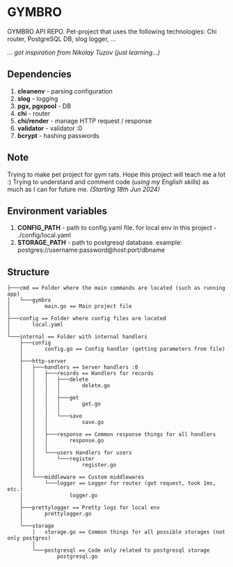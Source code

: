# GYMBRO
GYMBRO API REPO. Pet-project that uses the following technologies: Chi router, PostgreSQL DB, slog logger, ...

*... got inspiration from Nikolay Tuzov (just learning...)*

## Dependencies
1) **cleanenv** - parsing configuration
2) **slog** - logging
3) **pgx, pgxpool** - DB
4) **chi** - router
5) **chi/render** - manage HTTP request / response
6) **validator** - validator :0
7) **bcrypt** - hashing passwords

## Note
Trying to make pet project for gym rats. Hope this project will teach me a lot :) Trying to understand and comment code (*using my English skills*) as much as I can for future me. *(Starting 18th Jun 2024)*

## Environment variables
1) **CONFIG_PATH** - path to config.yaml file. for local env in this project - ./config/local.yaml
2) **STORAGE_PATH** - path to postgresql database. example: postgres://username:password@host:port/dbname

## Structure
```
├───cmd == Folder where the main commands are located (such as running app)
│   └───gymbro
│           main.go == Main project file
│
├───config == Folder where config files are located
│       local.yaml
│
└───internal == Folder with internal handlers 
    ├───config
    │       config.go == Config handler (getting parameters from file)
    │
    ├───http-server
    │   ├───handlers == Server handlers :0
    │   │   ├───records == Handlers for records
    │   │   │   ├───delete
    │   │   │   │       delete.go
    │   │   │   │
    │   │   │   ├───get
    │   │   │   │       get.go
    │   │   │   │
    │   │   │   └───save
    │   │   │           save.go
    │   │   │
    │   │   ├───response == Common response things for all handlers
    │   │   │       response.go
    │   │   │
    │   │   └───users Handlers for users
    │   │       └───register
    │   │               register.go
    │   │
    │   └───middleware == Custom middlewares
    │       └───logger == Logger for router (got request, took 1ms, etc.)
    │               logger.go
    │
    ├───prettylogger == Pretty logs for local env
    │       prettylogger.go
    │
    └───storage
        │   storage.go == Common things for all possible storages (not only postgres)
        │
        └───postgresql == Code only related to postgresql storage
                postgresql.go

```
